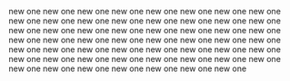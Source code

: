 new one
new one
new one
new one
new one
new one
new one
new one
new one
new one
new one
new one
new one
new one
new one
new one
new one
new one
new one
new one
new one
new one
new one
new one
new one
new one
new one
new one
new one
new one
new one
new one
new one
new one
new one
new one
new one
new one
new one
new one
new one
new one
new one
new one
new one
new one
new one
new one
new one
new one
new one
new one
new one
new one
new one
